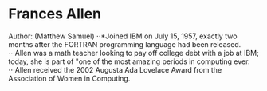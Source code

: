 # Frances Allen
 Author: (Matthew Samuel)
⋅⋅*Joined IBM on July 15, 1957, exactly two months after the FORTRAN programming language had been released.
⋅⋅⋅Allen was a math teacher looking to pay off college debt with a job at IBM; today, she is part of "one of the most amazing periods in computing ever.
⋅⋅⋅Allen received the 2002 Augusta Ada Lovelace Award from the Association of Women in Computing.
